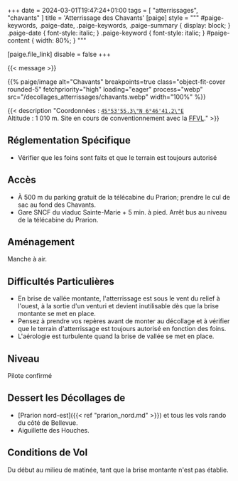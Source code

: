 +++
date = 2024-03-01T19:47:24+01:00
tags = [ "atterrissages", "chavants" ]
title = 'Atterrissage des Chavants'
[paige]
style = """
#paige-keywords,
.paige-date,
.paige-keywords,
.paige-summary {
    display: block;
}
.paige-date { font-style: italic; }
.paige-keyword { font-style: italic; }
#paige-content { width: 80%; }
"""

[paige.file_link]
disable = false
+++

{{< message >}}

{{% paige/image alt="Chavants" breakpoints=true class="object-fit-cover rounded-5" fetchpriority="high" loading="eager" process="webp" src="/decollages_atterrissages/chavants.webp" width="100%" %}}

{{< description "Coordonnées : [```45°53'55.3\"N 6°46'41.2\"E```](https://maps.app.goo.gl/M5XjeRpCgFtJS1U4A)<br/>Altitude : 1 010 m. Site en cours de conventionnement avec la [FFVL](https://federation.ffvl.fr/terrain/1168)." >}}

## Réglementation Spécifique
* Vérifier que les foins sont faits et que le terrain est toujours autorisé

## Accès
* À 500 m du parking gratuit de la télécabine du Prarion; prendre le cul de sac au fond des Chavants.
* Gare SNCF du viaduc Sainte-Marie + 5 min. à pied. Arrêt bus au niveau de la télécabine du Prarion.

## Aménagement
Manche à air.

## Difficultés Particulières
* En brise de vallée montante, l'atterrissage est sous le vent du relief à l'ouest, à la sortie d'un venturi et devient inutilisable dès que la brise montante se met en place.
* Pensez à prendre vos repères avant de monter au décollage et à vérifier que le terrain d'atterrissage est toujours autorisé en fonction des foins.
* L'aérologie est turbulente quand la brise de vallée se met en place.

## Niveau
Pilote confirmé

## Dessert les Décollages de
* [Prarion nord-est]({{< ref "prarion_nord.md" >}}) et tous les vols rando du côté de Bellevue.
* Aiguillette des Houches.

## Conditions de Vol
Du début au milieu de matinée, tant que la brise montante n'est pas établie.
